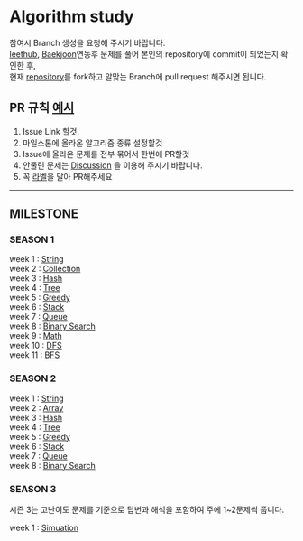 # Algorithm study
참여시 Branch 생성을 요청해 주시기 바랍니다.  
[leethub](https://chrome.google.com/webstore/detail/ppkbejeolfcbaomanmbpjdbkfcjfhjnd), [Baekjoon](https://chrome.google.com/webstore/detail/%EB%B0%B1%EC%A4%80%ED%97%88%EB%B8%8Cbaekjoonhub/ccammcjdkpgjmcpijpahlehmapgmphmk)연동후 문제를 풀어 본인의 repository에 commit이 되었는지 확인한 후,  
현재 [repository](https://github.com/I-JUNNYLAND-I/algorithm/fork)를 fork하고 알맞는 Branch에 pull request 해주시면 됩니다.

## PR 규칙 **[예시](https://github.com/I-JUNNYLAND-I/algorithm/pull/3)**
1. Issue Link 할것.
2. 마일스톤에 올라온 알고리즘 종류 설정할것
3. Issue에 올라온 문제를 전부 묶어서 한번에 PR할것
4. 안풀린 문제는 [Discussion](https://github.com/I-JUNNYLAND-I/algorithm/discussions/14) 을 이용해 주시기 바랍니다.
5. 꼭 [라벨](https://github.com/I-JUNNYLAND-I/algorithm/labels)을 달아 PR해주세요
---
## MILESTONE  

### SEASON 1
week 1 : [String](https://github.com/I-JUNNYLAND-I/algorithm/milestone/1)  
week 2 : [Collection](https://github.com/I-JUNNYLAND-I/algorithm/milestone/2)  
week 3 : [Hash](https://github.com/I-JUNNYLAND-I/algorithm/milestone/3)  
week 4 : [Tree](https://github.com/I-JUNNYLAND-I/algorithm/milestone/4)  
week 5 : [Greedy](https://github.com/I-JUNNYLAND-I/algorithm/milestone/5)  
week 6 : [Stack](https://github.com/I-JUNNYLAND-I/algorithm/milestone/6)  
week 7 : [Queue](https://github.com/I-JUNNYLAND-I/algorithm/milestone/7)  
week 8 : [Binary Search](https://github.com/I-JUNNYLAND-I/algorithm/milestone/8)  
week 9 : [Math](https://github.com/I-JUNNYLAND-I/algorithm/milestone/9)  
week 10 : [DFS](https://github.com/I-JUNNYLAND-I/algorithm/milestone/10)  
week 11 : [BFS](https://github.com/I-JUNNYLAND-I/algorithm/milestone/11)  

### SEASON 2
week 1 : [String](https://github.com/I-JUNNYLAND-I/algorithm/milestone/15)  
week 2 : [Array](https://github.com/I-JUNNYLAND-I/algorithm/milestone/16)  
week 3 : [Hash](https://github.com/I-JUNNYLAND-I/algorithm/milestone/17)  
week 4 : [Tree](https://github.com/I-JUNNYLAND-I/algorithm/milestone/18)  
week 5 : [Greedy](https://github.com/I-JUNNYLAND-I/algorithm/milestone/19)  
week 6 : [Stack](https://github.com/I-JUNNYLAND-I/algorithm/milestone/20)  
week 7 : [Queue](https://github.com/I-JUNNYLAND-I/algorithm/milestone/21)  
week 8 : [Binary Search](https://github.com/I-JUNNYLAND-I/algorithm/milestone/22)  

### SEASON 3

시즌 3는 고난이도 문제를 기준으로 답변과 해석을 포함하여 주에 1~2문제씩 풉니다.

week 1 : [Simuation](https://leetcode.com/problems/dice-roll-simulation/description/)
